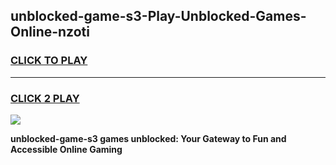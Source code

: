 
## unblocked-game-s3-Play-Unblocked-Games-Online-nzoti
<h3>
<a href="https://premium76.site?title=unblocked-game-s3&ref=24A">CLICK TO PLAY</a></h3>
<hr>

<h3>
<a href="https://premium76.site?title=unblocked-game-s3&ref=24A">CLICK 2 PLAY</a>
  
</h3>

<a href="https://premium76.site?title=unblocked-game-s3&ref=24A"><img src="https://clearcache.store/games.png"></a>


**unblocked-game-s3 games unblocked: Your Gateway to Fun and Accessible Online Gaming**
